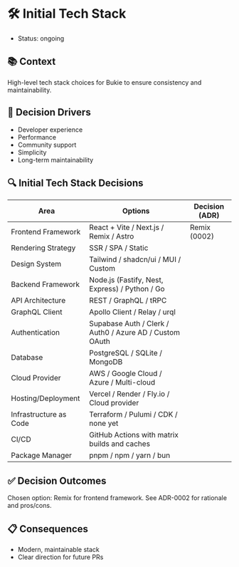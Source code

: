 # 🛠️ Initial Tech Stack
- Status: ongoing 

## 📚 Context
High-level tech stack choices for Bukie to ensure consistency and maintainability.

## 🎯 Decision Drivers
- Developer experience
- Performance
- Community support
- Simplicity
- Long-term maintainability

## 🔍 Initial Tech Stack Decisions

| Area                | Options                                         | Decision (ADR) |
|---------------------|------------------------------------------------|----------------|
| Frontend Framework  | React + Vite / Next.js / Remix / Astro          | Remix (0002)   |
| Rendering Strategy  | SSR / SPA / Static                             |                |
| Design System       | Tailwind / shadcn/ui / MUI / Custom             |                |
| Backend Framework   | Node.js (Fastify, Nest, Express) / Python / Go  |                |
| API Architecture    | REST / GraphQL / tRPC                           |                |
| GraphQL Client      | Apollo Client / Relay / urql                    |                |
| Authentication      | Supabase Auth / Clerk / Auth0 / Azure AD / Custom OAuth |         |
| Database            | PostgreSQL / SQLite / MongoDB                   |                |
| Cloud Provider      | AWS / Google Cloud / Azure / Multi-cloud        |                |
| Hosting/Deployment  | Vercel / Render / Fly.io / Cloud provider       |                |
| Infrastructure as Code | Terraform / Pulumi / CDK / none yet          |                |
| CI/CD               | GitHub Actions with matrix builds and caches    |                |
| Package Manager     | pnpm / npm / yarn / bun                         |                |

## ✅ Decision Outcomes
Chosen option: Remix for frontend framework. See ADR-0002 for rationale and pros/cons.

## 📋 Consequences
- Modern, maintainable stack
- Clear direction for future PRs
